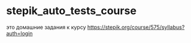 # stepik_auto_tests_course
 это домашние задания к курсу
 https://stepik.org/course/575/syllabus?auth=login
